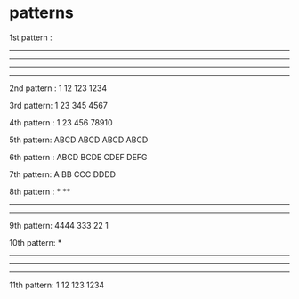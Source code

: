 # patterns

1st pattern :
****
****
****
****


2nd pattern :
1
12
123
1234


3rd pattern:
1
23
345
4567


4th pattern :
1
23
456
78910


5th pattern:
ABCD
ABCD
ABCD
ABCD


6th pattern :
ABCD
BCDE
CDEF
DEFG


7th pattern:
A
BB
CCC
DDDD


8th pattern :
   *
  **
 ***
****


9th pattern:
4444
333
22
1


10th pattern:
   *
  ***
 *****
*******


11th pattern:
   1
  12
 123
1234
